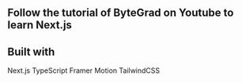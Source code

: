 

## Follow the tutorial of ByteGrad on Youtube to learn Next.js 

## Built with
Next.js
TypeScript
Framer Motion
TailwindCSS


